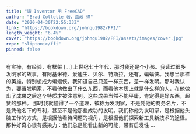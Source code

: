 ```yaml
---
title: "请 Inventor 用 FreeCAD"
author: "Brad Collette 著，曲政 译"
date: "2020-04-30T22:55:33Z"
link: "https://bookdown.org/johnqu1982/FFI/"
length_weight: "6.4%"
cover: "https://bookdown.org/johnqu1982/FFI/assets/images/cover.jpg"
repo: "sliptonic/ffi"
pinned: false
---
```


有实操，有经验，有框架 [...] 上世纪七十年代，那时我还是个小孩。我读过很多发明家的故事，有阿基米德、爱迪生、贝尔、特斯拉，还有，蝙蝠侠。我想当那样的英雄，特别想成为蝙蝠侠。我知道自己只差一样东西，差一样发明。那时我认为，要当发明家，不看他做出了什么东西，而看他本质上就是什么样的人，在他做出了成果之后这个特质才被注意到。这些成果当然不能平庸，肯定得是好东西，超赞的那种。 那时我就懂得了一个道理，被称为发明家，不是凭他的商务名片，不是凭他名下的专利，甚至不是他那些成功的发明。我们称他为发明家，是根据他头脑工作的方式，是根据他看待问题的视角，是根据他们探索新工具新技术的途径。那种好奇心很有感染力：他们总是能看出新的可能，带有启发性 ...
